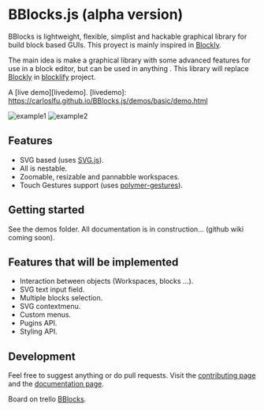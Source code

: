 # BBlocks.js (alpha version)

BBlocks is lightweight, flexible, simplist and hackable graphical library for build block based GUIs. This proyect is mainly inspired in [Blockly][blockly-git].

The main idea is make a graphical library with some advanced features for use in a block editor, but can be used in anything . This library will replace [Blockly][blockly-git] in [blocklify][blocklify-git] project.

A [live demo][livedemo].
[livedemo]: https://carloslfu.github.io/BBlocks.js/demos/basic/demo.html

![example1](https://github.com/carloslfu/BBlocks.js/blob/master/BB.jpg)
![example2](https://github.com/carloslfu/BBlocks.js/blob/master/BB_with_zoom.jpg)

## Features

- SVG based (uses [SVG.js][svgjs-git]).
- All is nestable.
- Zoomable, resizable and pannabble workspaces.
- Touch Gestures support (uses [polymer-gestures][polymer-gestures-git]).

## Getting started

See the demos folder. All documentation is in construction... (github wiki coming soon).

## Features that will be implemented

- Interaction between objects (Workspaces, blocks ...).
- SVG text input field.
- Multiple blocks selection.
- SVG contextmenu.
- Custom menus.
- Pugins API.
- Styling API.

## Development

Feel free to suggest anything or do pull requests. Visit the [contributing page][Contributing-guide] and the [documentation page][docs-page].

Board on trello [BBlocks][BBlocks-trello].

[Contributing-guide]: https://github.com/carloslfu/BBlocks.js/CONTRIBUTING.md
[docs-page]: https://github.com/carloslfu/BBlocks.js/DOCS.md
[BBlocks-trello]: https://trello.com/b/0u71Uj56/bblocks-js

[blockly-git]: https://github.com/google/blockly
[blocklify-git]: https://github.com/carloslfu/blocklify
[pep-git]: https://github.com/jquery/PEP
[svgjs-git]: https://github.com/wout/svg.js
[polymer-gestures-git]:https://github.com/Polymer/polymer-gestures
